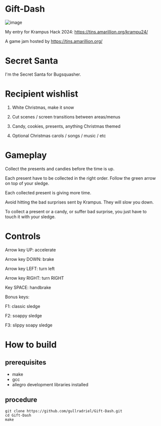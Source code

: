 # Gift-Dash

![image](https://github.com/user-attachments/assets/2fa38a14-61e7-4912-b185-bb40edf64850)


My entry for Krampus Hack 2024: https://tins.amarillion.org/krampu24/

A game jam hosted by https://tins.amarillion.org/

# Secret Santa

I'm the Secret Santa for Bugsquasher.

# Recipient wishlist

1. White Christmas, make it snow

2. Cut scenes / screen transitions between areas/menus

3. Candy, cookies, presents, anything Christmas themed

4. Optional Christmas carols / songs / music / etc

# Gameplay

Collect the presents and candies before the time is up.

Each present have to be collected in the right order. Follow the green arrow on top of your sledge.

Each collected present is giving more time.

Avoid hitting the bad surprises sent by Krampus. They will slow you down.

To collect a present or a candy, or suffer bad surprise, you just have to touch it with your sledge.

# Controls

Arrow key UP: accelerate

Arrow key DOWN: brake

Arrow key LEFT: turn left

Arrow key RIGHT: turn RIGHT

Key SPACE: handbrake

Bonus keys:

F1: classic sledge

F2: soappy sledge

F3: slippy soapy sledge

# How to build

## prerequisites
- make
- gcc
- allegro development libraries installed

## procedure

```
git clone https://github.com/gullradriel/Gift-Dash.git
cd Gift-Dash
make
```
